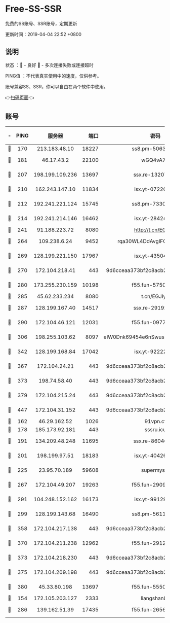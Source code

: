 # Free-SS-SSR

免费的SS账号、SSR账号，定期更新

更新时间：2019-04-04 22:52 +0800

## 说明

状态     ：🙂 - 良好 🙁 - 多次连接失败或连接超时

PING值   ：不代表真实使用中的速度，仅供参考。

账号兼容SS、SSR，你可以自由在两个软件中使用。

👉[扫码页面](https://liesauer.github.io/Free-SS-SSR/)👈

## 账号

|-|PING|服务器|端口|密码|加密方式|区域|
|:----:|:----:|:-----:|-----:|:----:|:----:|:----:|
|🙂|170|213.183.48.10|18227|ss8.pm-50631596|rc4-md5|RU|
|🙂|181|46.17.43.2|22100|wGQ4vA7D|aes-256-gcm|RU|
|🙂|207|198.199.109.236|13697|ssx.re-13207051|aes-256-cfb|US|
|🙂|210|162.243.147.10|11834|isx.yt-07220762|aes-256-cfb|US|
|🙂|212|192.241.221.124|15745|ss8.pm-73307807|aes-256-cfb|US|
|🙂|214|192.241.214.146|16462|isx.yt-28424769|aes-256-cfb|US|
|🙂|241|91.188.223.72|8080|http://t.cn/EGJIyrl|rc4-md5|RU|
|🙂|264|109.238.6.24|9452|rqa30WL4DdAvgIFG6Fs3znzTa|aes-256-cfb|FR|
|🙂|269|128.199.221.150|17967|isx.yt-43504398|aes-256-cfb|SG|
|🙂|270|172.104.218.41|443|9d6cceaa373bf2c8acb22e60b6a58be6|aes-256-cfb|US|
|🙂|280|173.255.230.159|10198|f55.fun-57509636|aes-256-cfb|US|
|🙂|285|45.62.233.234|8080|t.cn/EGJIyrl|rc4-md5|CA|
|🙂|287|128.199.167.40|14517|ssx.re-29192167|aes-256-cfb|SG|
|🙂|290|172.104.46.121|12031|f55.fun-09776967|aes-256-cfb|SG|
|🙂|306|198.255.103.62|8097|eIW0Dnk69454e6nSwuspv9DmS201tQ0D|aes-256-cfb|US|
|🙂|342|128.199.168.84|17042|isx.yt-92222344|aes-256-cfb|SG|
|🙂|367|172.104.24.21|443|9d6cceaa373bf2c8acb22e60b6a58be6|aes-256-cfb|US|
|🙂|373|198.74.58.40|443|9d6cceaa373bf2c8acb22e60b6a58be6|aes-256-cfb|US|
|🙂|379|172.104.215.24|443|9d6cceaa373bf2c8acb22e60b6a58be6|aes-256-cfb|US|
|🙂|447|172.104.31.152|443|9d6cceaa373bf2c8acb22e60b6a58be6|aes-256-cfb|US|
|🙂|162|46.29.162.52|1026|91vpn.cf|rc4-md5|RU|
|🙂|178|185.173.92.181|443|sssru.icu|rc4-md5|RU|
|🙂|191|134.209.48.248|11695|ssx.re-86046850|aes-256-cfb|US|
|🙂|201|198.199.97.51|18183|isx.yt-40426345|aes-256-cfb|US|
|🙂|225|23.95.70.189|59608|supermyssr|chacha20-ietf|US|
|🙂|267|172.104.49.207|19263|f55.fun-29091069|aes-256-cfb|SG|
|🙂|291|104.248.152.162|16173|isx.yt-99129295|aes-256-cfb|SG|
|🙂|299|128.199.143.68|16490|ss8.pm-56112391|aes-256-cfb|SG|
|🙂|358|172.104.217.138|443|9d6cceaa373bf2c8acb22e60b6a58be6|aes-256-cfb|US|
|🙂|370|172.104.211.238|12962|f55.fun-29121491|aes-256-cfb|US|
|🙂|373|172.104.218.230|443|9d6cceaa373bf2c8acb22e60b6a58be6|aes-256-cfb|US|
|🙂|375|172.104.209.198|443|9d6cceaa373bf2c8acb22e60b6a58be6|aes-256-cfb|US|
|🙂|380|45.33.80.198|13697|f55.fun-55504081|aes-256-cfb|US|
|🙁|154|172.105.203.127|2333|liangshanbo|chacha20|JP|
|🙁|286|139.162.51.39|17435|f55.fun-26568226|aes-256-cfb|SG|
